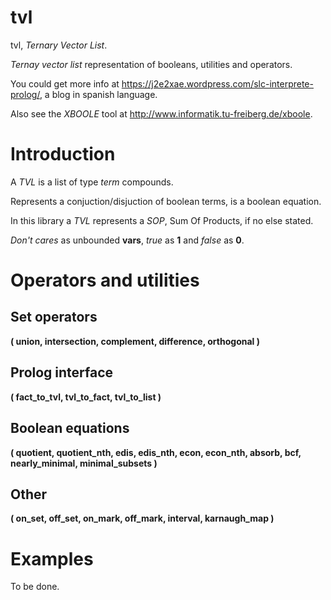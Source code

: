 # tvl
tvl, *Ternary Vector List*.

*Ternay vector list* representation of booleans, utilities and operators.

You could get more info at https://j2e2xae.wordpress.com/slc-interprete-prolog/, a blog in spanish language.

Also see the *XBOOLE* tool at http://www.informatik.tu-freiberg.de/xboole.

# Introduction

A *TVL* is a list of type *term* compounds.

Represents a conjuction/disjuction of boolean terms, is a boolean equation.

In this library a *TVL* represents a *SOP*, Sum Of Products, if no else stated.

*Don't cares* as unbounded **vars**, *true* as **1** and *false* as **0**.


# Operators and utilities

## Set operators
**( union, intersection, complement, difference, orthogonal )**



## Prolog interface
**( fact_to_tvl, tvl_to_fact, tvl_to_list )**



## Boolean equations
**( quotient, quotient_nth, edis, edis_nth, econ, econ_nth, absorb, bcf, nearly_minimal, minimal_subsets )**



## Other
**( on_set, off_set, on_mark, off_mark, interval, karnaugh_map )**



# Examples
To be done.
